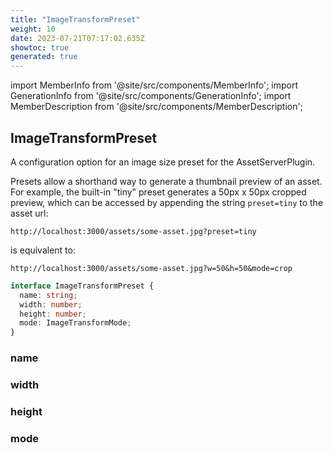 ```yaml
---
title: "ImageTransformPreset"
weight: 10
date: 2023-07-21T07:17:02.635Z
showtoc: true
generated: true
---
```

<!-- This file was generated from the Vendure source. Do not modify. Instead, re-run the "docs:build" script -->
import MemberInfo from '@site/src/components/MemberInfo';
import GenerationInfo from '@site/src/components/GenerationInfo';
import MemberDescription from '@site/src/components/MemberDescription';


## ImageTransformPreset

<GenerationInfo sourceFile="packages/asset-server-plugin/src/types.ts" sourceLine="39" packageName="@vendure/asset-server-plugin" />

A configuration option for an image size preset for the AssetServerPlugin.

Presets allow a shorthand way to generate a thumbnail preview of an asset. For example,
the built-in "tiny" preset generates a 50px x 50px cropped preview, which can be accessed
by appending the string `preset=tiny` to the asset url:

`http://localhost:3000/assets/some-asset.jpg?preset=tiny`

is equivalent to:

`http://localhost:3000/assets/some-asset.jpg?w=50&h=50&mode=crop`

```ts title="Signature"
interface ImageTransformPreset {
  name: string;
  width: number;
  height: number;
  mode: ImageTransformMode;
}
```

<div className="members-wrapper">

### name

<MemberInfo kind="property" type="string"   />


### width

<MemberInfo kind="property" type="number"   />


### height

<MemberInfo kind="property" type="number"   />


### mode

<MemberInfo kind="property" type="<a href='/docs/reference/typescript-api/core-plugins/asset-server-plugin/image-transform-mode#imagetransformmode'>ImageTransformMode</a>"   />




</div>
